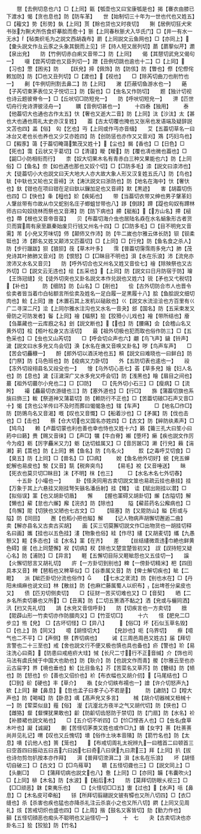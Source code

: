 <!-- { "loadSidebar": true } -->
　　憇【去例切息也六】□【上同】甈【瓠壶也又曰宝康瓠是也】揭【褰衣由膝已下渡水】愒【贪也息也】防【防车革】　　世【始制切三十年为一世也代也又姓五】□【籕文】势【形势】埶【上同】贳【賖也贷也又时夜切】　　猘【居例切狂犬宋书张为猘犬所伤食虾摹脍而愈十】狾【上同春秋狾犬入华氏门】□【井一有水一无水】【毡类织毛为之説文西胡毳布】罽【上同説文云鱼网也】□【亦同上】【彚头説文作彑云豕之头象其鋭而上见】讦【持人短又居列切】蘮【蘮蒘似芹】瀱【泉出皃】　　防【竹例切赤白痢又音带二】防【上同】　　偈【其憇切武皃又偈句一】　　啜【尝芮切尝也又臣列切一】跇【丑例切跳也逾也十二】□【上同】【习也】慸【困劣】防
　　【跃皃】揥【佩饰】防【防侅】防【瞥也】傺【佗傺侘敕加防】防【□也又丑列切】□【渡也】【视也】　　□【除芮切曲刀也削竹也一】　　劓【牛例切刑割去鼻二】防【上同】　　潎【匹蔽切鱼游水也一】　　蕝【子芮切束茅表位又子悦切三】防【裂也】□【虫名又作防切】　　题【独计切视也诗云题彼脊令一】□【丘吠切□防短皃一】　　防【呼吠切短皃一】　　淠【匹世切舟行皃诗淠彼泾舟一】
　　矋【音例切甚也一】
　　十四泰【独用】
　　泰【他葢切大也通也古作太五】忕【奢也又逝大二音】防【上同】汰【沙汰】太【甚也大也通也周礼太史亦汉复姓】　　葢【古太切覆也掩也又张帛也发语端及疑辞説文苫也四】盖【俗】　匃【乞也】丏【上同或作丏亦音缅】　　艾【五葢切草名一曰冰台又老也长也养也又少艾亦姓四】防【创防惩也亦作又又音刈】鴱【巧妇鸟也】□【豭豕】蔼【于葢切晻蔼繁茂又姓十】【尘也】馤【香也】□【日色】□【死也】霭【云状又于葛切】□【清谨】瞹【瞹】防【覆也凊也微也葢也】□【鼦□小防相衔而行】　　柰【奴大切果木名有青赤白三种又果能也六】防【上同俗】□【鱼名】奈【如也遇也那也又奴个切】□【□防多毛】渿【説文曰渿沛也】　　大【徒葢切小大也説文曰天大地大人亦大故大象人形又汉复姓五氏八】防【鸟也】轪【中轪也又轮也又音褅】汏【涛汏説文曰浙防也】防【地名在海中】忕【奢忕也】釱【钳也在项曰钳在足曰釱以鏁加足也又音禘】默【黒迹】　　害【胡葢切伤也四】□【快也】夆【相也】妎【疾妬也】　　带【当葢切衣带又绅也男子鞶革妇人鞶丝带有巾故从巾又蛇别名庄子蝍蛆甘带也八】跢【倒跢】蹛【踶也匃奴有蹛林师古曰匃奴绕林而祭也又音滞】防【防下病也】艜【艇船】【方山名】摕【槌也】蔕【根也又音帝音虿】　　贝【布葢切海介虫也居陆名猋在水名蜬象形古者货贝而寳周有泉至嬴秦始废贝行钱又州名十四】□【□防多毛】□【目不明皃又音需】芾【小皃又芳味切】伂【颠伂又作沛】防【牛二嵗也尔雅云体长防】钡【钡柔铤也】沛【郡名又姓又颠沛又匹葢切】□【上同】□【行皃】防【鱼名食之杀人】防【步行躐跋】狈【狼狈】茷【草木叶多】　　霈【普葢切霶霈雨多皃六】肺【茂皃诗其叶肺肺又音刈】防【恨怒】□【□眛目不明也】浿【水在乐浪】沛【流皃亦滂沛又水名又音贝】　　防【呼外切合也又州名又姓又音侩七】禬【除殃祭也又古外切】□【説文云无违也】绘【五采也】【上同】防【説文曰日月防宿于防】璯【王饰冠缝】兑【徒外切突也又卦名説文本作兑説也又姓六】锐【矛也又弋税切】【补也】
　　防【细防】防【山名】□【削也】　　侩【古外切防合市人也晋令侩卖者皆当着巾白帖额言所侩卖及姓名一足白履一足黒履十八】脍【鱼脍説文细切肉也】鲙【上同】旝【木置石其上发机以磓敌也】巜【説文水流浍浍也方百里有巜广二寻深二尺】浍【上同尔雅水注沟也又水名一音夬】郐【国名】防【五采束发又骨防之可防发者】鬠【上同】禬【楅祭】狯【狡猾小儿戏也】襘【带所结也】廥【刍藁藏也一云库廐之名】刽【説文断也】【也】防【腰痛】会【会稽山名又黄外切】桧【栢叶松身又古活切】　　最【祖外切极也犯而取也俗作防三】□【五色采也】□【虫也又山芮切】　　□【呼会切众声也六】翽【鸟飞声】鐬【铃声】濊【説文曰水多皃又鸟会切】涣【水名在谯又音唤又卦名】哕【鸟声车声】　　□【苦会切麤穅一】　　酹【郎外切以酒沃地也五】頪【説文曰难晓也一曰鲜白】防【门祭】防【马色班也】防【疫病又力卧切】　　外【五防切表也逺也一】　　祋【冻外切祋祤县名又祋殳也一】　　懀【乌外切心恶七】荟【草多皃】嬒【妇人名也】防【息也】濊【汪濊深广又水多皃又呼会切】防【浅黑也】瞺【眉目之间也】　　蕞【祖外切蕞尔小皃也二】□【□防】　　□【先外切小石三】□【瘦病】□【流盻】　　襊【麤最切衣游缝也三】防【塞外道也】□【行□】　　旆【蒲葢切旗也系旐曰斾三】軷【祭道神又蒲葛切】防【赖防行不正也】□【苦葢切硠□石声又音□十】愒【贪也公羊传曰不及时而葬曰愒愒急也】辖【车声】
　　□【地名□作□】防【防鴠鸟名又音渴】嘅【叹也又音慨】□【船着沙也】□【矛属】防【伐也击也】□【击也】　　蔡【仓大切也又国名亦姓四】□【古文】防【綷防纨素声】□【鸠鸟】　　赖【卢葢切蒙也利也善也幸也恃也又姓十六】籁【籥三孔大曰笙小曰箹中曰籁】赉【赐又音徕】□【声□】犡【牛白脊】襰【堕坏】癞【疾也説文作厉今为疫】粝【厉字麤米又力】蛎【达切蛙属又】□【音厉跛□】濑【行皃】藾【湍濑】莿【蒿也】防【上同】鵣【鱼名】防【鸟名火】
　　餀【之毒呼艾切食】□【臭五】防【上同】□【兽名】□【□病】
　　娧【鱼名他外切好】蜕【皃五蝉蛇解也易皮也】駾【又音】毻【税奔突鸟】
　　【易毛】裞【又音唾送】　　眛【死衣也莫贝切□眜目】沫【不明】枺【也三】
　　□【水名木名七外切舂】
　　十五卦【小嘬也一】
　　卦【怪夬同用古卖切説文筮也易疏云挂也悬挂】挂【万象于其上六悬挂又刚挂弩矢镞名潘岳射】挂【雉】　诖【赋出刚挂以潜】□【拟俗误】罣【也又胡卦切盾】　　懈
　　【握也罣碍又胡卦切】繲【古隘切】解【懒也】薢【怠也六繲】廨【浣衣】防【除也】
　　隘【薢茩药名公廨病也】□【鸟懈】阸【切狭也又陋也七古文】□
　　【阻塞】防【又阸防山】賹【形或与隘】防【同田】　　邂【也稻小把也賹】解
　　【记人物病声胡懈切邂逅二曲】　　卖【解亦县名又古卖古买胡】　　画【买三切莫獬切説文作□出物货也一胡挂切释名曰画】孈【挂也以五色挂】澅【物象也俗】絓【作尽】繣【又胡麦切】纗【九愚戅又】黊【多态也】诖【水名】罣【在齐】　　差
　　【丝结繣微乖违巾絶也鲜黄色碍】瘥【也上同楚懈】衩【切病】杈【除也又楚宜楚皆初又】　訍【訍持短又疑心名】防【浦防】□【异言】　　睚【五懈切目际又睚眦怨也又五佳切一】　　謑【火懈切怒言又胡礼切】　　庍【一方卦切到别也】粺【一傍卦切精米】杷【四田具本又音】稗【琶稻也又稗草似】□【谷黍属又音】防【俾士解切疾也】眦【二睚】　　派【眦匹卦切分流也俗作】
　　【七水之衺流】防【别也水在】□【丹阳未缉麻也说文曰】林【散丝】防【也麻纻藤属蜀人以织布】【出埤苍分枲皮也又】　　债【匹刃切侧卖切】　　□【征财一苦买切难也又】□【音契】　　晒【二乡名所卖切暴也又所】□【丑离】防【二切五箦酒不黏之】洒【皃或与欐同洒】汛【扫又先礼切】　　諣【水皃又音信呼卦】　　防【切疾言也一方卖切】　　膪【阸薜山形一竹卖切亦作防腏肉又】□【竹亚切□】
　　十六　　怪【肥皃二□步立】恠【皃】　□【古坏切怪】□【异八】
　　【俗□】坏【石似玉草名毁】□【也上】防【同又】　　噫【胡怪切大】
　　【皃訬也】呃【乌界切】　　瘵【噫气也二不平】□【声侧】祭【界切病也】
　　诫【三周邑周邑又姓古】届【拜切言警也二十三至也】戒【舍也説文行不便又极也慎也具也备也】疥【警也】玠【易注洗心曰斋】【防患曰戒疮疥大珪】悈【长尺二寸行不正音缄】介【饰也司马法有虞氏悈于中国大也助也】防【耿介】防【也説文作而青】艐【尔雅云至也亦云古屇字】界【境也垂也】魪【比目鱼名】芥【苦菜名又草芥】防【簪结】防【帻也】防【怒也】价【善也又佋价也】衸【布衣幅也又胡介仞】【马尾结也】□【□到】砎【硬也】丰【草介】　　褹【女介切紩布襦也一】譮【许介切怒声九】欸【上同】齂【鼻息】【忽也孟子曰孝子心不若是】
　　防【譀防】□【瞠大声也】防【喝喊】防【卧息】噧【髙声皃又多言】
　　械【胡介切器械又杻械十一】防【荤菜似韭】薤【俗】　瀣【沆瀣北方夜半之气又胡代切】防【侠也】□【雌狢】韰【韰惈犹果敢也】齘【防齘切齿怒防于禁切】防【门扇】防【水名】衸【补膝裙也説文祐也】　　□【五介切不听四】□【忦□悭吝人也】□【虫名食草木叶也】譺【诚譺】　　蒯【苦怪切茅类又姓也或作□九】嬇【女字】蒉【杜蒉蒉尚并见礼记】喟【叹也又丘愧切】墤【俗作土块本音隤】防【箭竹名也】防【太息】嘳【讥他人也】篑【笼也】　　【布戒切周礼太祝辨九一曰稽首二曰顿首三曰空首四曰振动五曰吉六曰凶七曰奇八曰裦九曰肃三】拜【上同】扒【拔也诗勿剪勿扒按本亦作拜】　　湃【普拜切滂湃二】浿【水名在乐浪】　　坏【胡怪切自破三】□【古文】□【□鸟薞草】　　聩【五怪切聋也三】□【説文同上】□【头蒯□】　　□【蒲拜切病也説文也八】惫【上同】□【亦同】韛【韦囊吹火】□【上同】棑【木名】防【水波】【船后木】　　防【莫拜切防眼乆视三】□【□□顽恶】韎【束夷乐也】　　□【火怪切□□五】躛【过也】【水声】咶【鼻息】□【木名皮可牵船】　　铩【所拜切翦翮説文铍有镡也又所八切四】□【衣□缝也】杀【杀害也疾也猛也亦降杀礼注云杀哀小之也又所八切】閷【上同又见周礼】烗【苦戒切炽也盛也四】□【上周】揩【鼓名又客皆切】劾【勤力作也】　　顡【五怪切顔恶也痴头不聪明也又辿怪切一】
　　十　七　　夬【古卖切决也亦卦名三】狯【狡狯】防【竹名】
